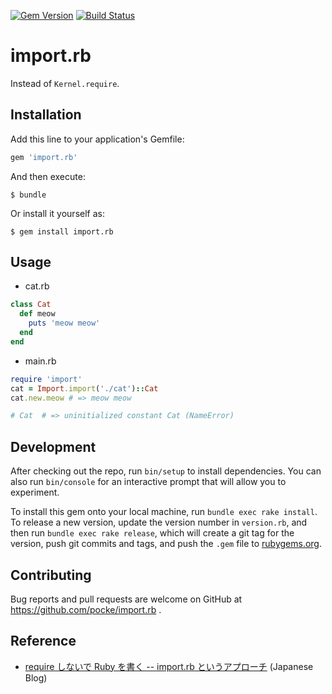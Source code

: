[![Gem Version](https://badge.fury.io/rb/import.rb.svg)](https://badge.fury.io/rb/import.rb)
[![Build Status](https://travis-ci.org/pocke/import.rb.svg?branch=master)](https://travis-ci.org/pocke/import.rb)

# import.rb

Instead of `Kernel.require`.


## Installation

Add this line to your application's Gemfile:

```ruby
gem 'import.rb'
```

And then execute:

    $ bundle

Or install it yourself as:

    $ gem install import.rb

## Usage

- cat.rb

```ruby
class Cat
  def meow
    puts 'meow meow'
  end
end
```

- main.rb

```ruby
require 'import'
cat = Import.import('./cat')::Cat
cat.new.meow # => meow meow

# Cat  # => uninitialized constant Cat (NameError)
```

## Development

After checking out the repo, run `bin/setup` to install dependencies. You can also run `bin/console` for an interactive prompt that will allow you to experiment.

To install this gem onto your local machine, run `bundle exec rake install`. To release a new version, update the version number in `version.rb`, and then run `bundle exec rake release`, which will create a git tag for the version, push git commits and tags, and push the `.gem` file to [rubygems.org](https://rubygems.org).

## Contributing

Bug reports and pull requests are welcome on GitHub at https://github.com/pocke/import.rb .


## Reference

- [require しないで Ruby を書く -- import.rb というアプローチ](http://pocke.hatenablog.com/entry/2015/10/28/154214) (Japanese Blog)
